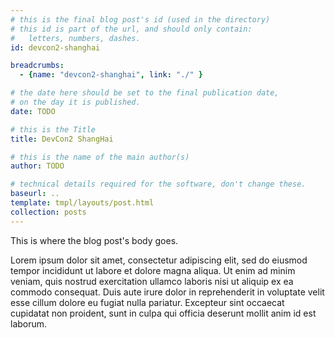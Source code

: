 ```yaml
---
# this is the final blog post's id (used in the directory)
# this id is part of the url, and should only contain:
#   letters, numbers, dashes.
id: devcon2-shanghai

breadcrumbs:
  - {name: "devcon2-shanghai", link: "./" }

# the date here should be set to the final publication date,
# on the day it is published.
date: TODO

# this is the Title
title: DevCon2 ShangHai

# this is the name of the main author(s)
author: TODO

# technical details required for the software, don't change these.
baseurl: ..
template: tmpl/layouts/post.html
collection: posts
---
```


This is where the blog post's body goes.

Lorem ipsum dolor sit amet, consectetur adipiscing elit, sed do eiusmod tempor incididunt ut labore et dolore magna aliqua. Ut enim ad minim veniam, quis nostrud exercitation ullamco laboris nisi ut aliquip ex ea commodo consequat. Duis aute irure dolor in reprehenderit in voluptate velit esse cillum dolore eu fugiat nulla pariatur. Excepteur sint occaecat cupidatat non proident, sunt in culpa qui officia deserunt mollit anim id est laborum.

